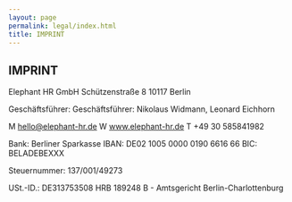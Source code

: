 ```yaml
---
layout: page
permalink: legal/index.html
title: IMPRINT
---
```


## IMPRINT

Elephant HR GmbH
Schützenstraße 8
10117 Berlin 

Geschäftsführer: Geschäftsführer: Nikolaus Widmann, Leonard Eichhorn

M hello@elephant-hr.de 
W www.elephant-hr.de 
T +49 30 585841982

Bank: Berliner Sparkasse 
IBAN: DE02 1005 0000 0190 6616 66 BIC: BELADEBEXXX

Steuernummer: 137/001/49273

USt.-ID.: DE313753508
HRB 189248 B - Amtsgericht Berlin-Charlottenburg
